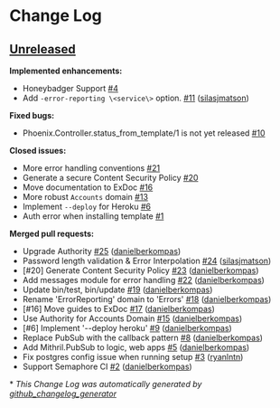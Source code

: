 # Change Log

## [Unreleased](https://github.com/infinitered/mithril/tree/HEAD)

**Implemented enhancements:**

- Honeybadger Support [\#4](https://github.com/infinitered/mithril/issues/4)
- Add `-error-reporting \<service\>` option. [\#11](https://github.com/infinitered/mithril/pull/11) ([silasjmatson](https://github.com/silasjmatson))

**Fixed bugs:**

- Phoenix.Controller.status\_from\_template/1 is not yet released [\#10](https://github.com/infinitered/mithril/issues/10)

**Closed issues:**

- More error handling conventions [\#21](https://github.com/infinitered/mithril/issues/21)
- Generate a secure Content Security Policy [\#20](https://github.com/infinitered/mithril/issues/20)
- Move documentation to ExDoc [\#16](https://github.com/infinitered/mithril/issues/16)
- More robust `Accounts` domain [\#13](https://github.com/infinitered/mithril/issues/13)
- Implement `--deploy` for Heroku [\#6](https://github.com/infinitered/mithril/issues/6)
- Auth error when installing template [\#1](https://github.com/infinitered/mithril/issues/1)

**Merged pull requests:**

- Upgrade Authority [\#25](https://github.com/infinitered/mithril/pull/25) ([danielberkompas](https://github.com/danielberkompas))
- Password length validation & Error Interpolation [\#24](https://github.com/infinitered/mithril/pull/24) ([silasjmatson](https://github.com/silasjmatson))
- \[\#20\] Generate Content Security Policy [\#23](https://github.com/infinitered/mithril/pull/23) ([danielberkompas](https://github.com/danielberkompas))
- Add messages module for error handling [\#22](https://github.com/infinitered/mithril/pull/22) ([danielberkompas](https://github.com/danielberkompas))
- Update bin/test, bin/update [\#19](https://github.com/infinitered/mithril/pull/19) ([danielberkompas](https://github.com/danielberkompas))
- Rename 'ErrorReporting' domain to 'Errors' [\#18](https://github.com/infinitered/mithril/pull/18) ([danielberkompas](https://github.com/danielberkompas))
- \[\#16\] Move guides to ExDoc [\#17](https://github.com/infinitered/mithril/pull/17) ([danielberkompas](https://github.com/danielberkompas))
- Use Authority for Accounts Domain [\#15](https://github.com/infinitered/mithril/pull/15) ([danielberkompas](https://github.com/danielberkompas))
- \[\#6\] Implement '--deploy heroku' [\#9](https://github.com/infinitered/mithril/pull/9) ([danielberkompas](https://github.com/danielberkompas))
- Replace PubSub with the callback pattern [\#8](https://github.com/infinitered/mithril/pull/8) ([danielberkompas](https://github.com/danielberkompas))
- Add Mithril.PubSub to logic, web apps [\#5](https://github.com/infinitered/mithril/pull/5) ([danielberkompas](https://github.com/danielberkompas))
- Fix postgres config issue when running setup [\#3](https://github.com/infinitered/mithril/pull/3) ([ryanlntn](https://github.com/ryanlntn))
- Support Semaphore CI [\#2](https://github.com/infinitered/mithril/pull/2) ([danielberkompas](https://github.com/danielberkompas))



\* *This Change Log was automatically generated by [github_changelog_generator](https://github.com/skywinder/Github-Changelog-Generator)*